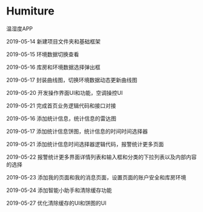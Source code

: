 # Humiture
温湿度APP

2019-05-14 新建项目文件夹和基础框架

2019-05-15 环境数据切换查看

2019-05-16 库房和环境数据选择弹出框

2019-05-17 封装曲线图，切换环境数据动态更新曲线图

2019-05-20 开发操作界面UI和功能，空调操控UI

2019-05-21 完成首页业务逻辑代码和接口对接

2019-05-16 添加统计信息，统计信息的雷达图

2019-05-17 添加统计信息饼图，统计信息的时间时间选择器

2019-05-21 添加统计信息时间选择器逻辑代码，报警统计更多页面

2019-05-22 报警统计更多界面详情列表和输入框和分类的下拉列表以及内部内容的选择

2019-05-23 添加我的页面和我的消息页面，设置页面的账户安全和库房环境

2019-05-24 添加智能小助手和清除缓存功能

2019-05-27 优化清除缓存的UI和饼图的UI

